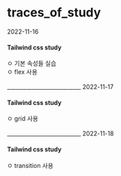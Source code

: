 # traces_of_study

2022-11-16
<h4>Tailwind css study</h4>
ㅇ 기본 속성들 실습<br>
ㅇ flex 사용<br><br>
___________________________
2022-11-17
<h4>Tailwind css study</h4>
ㅇ grid 사용<br><br>
___________________________
2022-11-18
<h4>Tailwind css study</h4>
ㅇ transition 사용<br><br>
